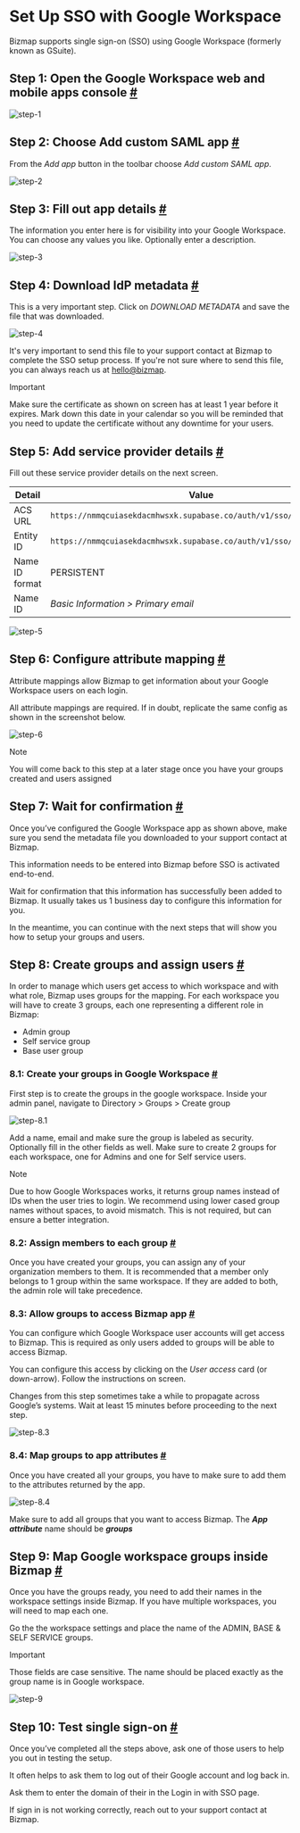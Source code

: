 # Set Up SSO with Google Workspace

 Bizmap supports single sign-on (SSO) using Google Workspace (formerly known as GSuite).

## Step 1: Open the Google Workspace web and mobile apps console [#](#step-1-open-the-google-workspace-web-and-mobile-apps-console)

![step-1](../../img/google-workspace-step-1.png)

## Step 2: Choose Add custom SAML app [#](#step-2-choose-add-custom-saml-app)

From the _Add app_ button in the toolbar choose _Add custom SAML app_.

![step-2](../../img/google-workspace-step-2.png)

## Step 3: Fill out app details [#](#step-3-fill-out-app-details)

The information you enter here is for visibility into your Google Workspace. You can choose any values you like. Optionally enter a description.

![step-3](../../img/google-workspace-step-3.png)

## Step 4: Download IdP metadata [#](#step-4-download-idp-metadata)

This is a very important step. Click on _DOWNLOAD METADATA_ and save the file that was downloaded.

![step-4](../../img/google-workspace-step-4.png)

It's very important to send this file to your support contact at Bizmap to complete the SSO setup process. If you're not sure where to send this file, you can always reach us at [hello@bizmap](mailto:hello@bizmap).

> [!IMPORTANT]
> Make sure the certificate as shown on screen has at least 1 year before it expires. Mark down this date in your calendar so you will be reminded that you need to update the certificate without any downtime for your users.

## Step 5: Add service provider details [#](#step-5-add-service-provider-details)

Fill out these service provider details on the next screen.

| Detail         | Value                                                                |
| -------------- | -------------------------------------------------------------------- |
| ACS URL        | `https://nmmqcuiasekdacmhwsxk.supabase.co/auth/v1/sso/saml/acs`      |
| Entity ID      | `https://nmmqcuiasekdacmhwsxk.supabase.co/auth/v1/sso/saml/metadata` |
| Name ID format | PERSISTENT                                                           |
| Name ID        | _Basic Information > Primary email_                                  |

![step-5](../../img/google-workspace-step-5.png)

## Step 6: Configure attribute mapping [#](#step-6-configure-attribute-mapping)

Attribute mappings allow Bizmap to get information about your Google Workspace users on each login.

All attribute mappings are required. If in doubt, replicate the same config as shown in the screenshot below.

![step-6](../../img/google-workspace-step-6.png)

> [!NOTE]
> You will come back to this step at a later stage once you have your groups created and users assigned

## Step 7: Wait for confirmation [#](#step-7-wait-for-confirmation)

Once you’ve configured the Google Workspace app as shown above, make sure you send the metadata file you downloaded to your support contact at Bizmap.

This information needs to be entered into Bizmap before SSO is activated end-to-end.

Wait for confirmation that this information has successfully been added to Bizmap. It usually takes us 1 business day to configure this information for you.

In the meantime, you can continue with the next steps that will show you how to setup your groups and users.

## Step 8: Create groups and assign users [#](#step-8-create-groups-and-assign-users)

In order to manage which users get access to which workspace and with what role, Bizmap uses groups for the mapping.
For each workspace you will have to create 3 groups, each one representing a different role in Bizmap:

- Admin group
- Self service group
- Base user group

### 8.1: Create your groups in Google Workspace [#](#81-create-your-groups-in-google-workspace)

First step is to create the groups in the google workspace. Inside your admin panel, navigate to Directory > Groups > Create group

![step-8.1](../../img/google-workspace-step-8-1.png)

Add a name, email and make sure the group is labeled as security. Optionally fill in the other fields as well. Make sure to create 2 groups for each workspace, one for Admins and one for Self service users.

> [!NOTE]
> Due to how Google Workspaces works, it returns group names instead of IDs when the user tries to login. We recommend using lower cased group names without spaces, to avoid mismatch. This is not required, but can ensure a better integration.

### 8.2: Assign members to each group [#](#82-assign-members-to-each-group)

Once you have created your groups, you can assign any of your organization members to them. It is recommended that a member only belongs to 1 group within the same workspace. If they are added to both, the admin role will take precedence.

### 8.3: Allow groups to access Bizmap app [#](#83-groups-to-access-Bizmap-app)

You can configure which Google Workspace user accounts will get access to Bizmap. This is required as only users added to groups will be able to access Bizmap.

You can configure this access by clicking on the _User access_ card (or down-arrow). Follow the instructions on screen.

Changes from this step sometimes take a while to propagate across Google’s systems. Wait at least 15 minutes before proceeding to the next step.

![step-8.3](../../img/google-workspace-step-8-3.png)

### 8.4: Map groups to app attributes [#](#84-map-groups-to-app-attributes)

Once you have created all your groups, you have to make sure to add them to the attributes returned by the app.

![step-8.4](../../img/google-workspace-step-8-4.png)

Make sure to add all groups that you want to access Bizmap. The **_App attribute_** name should be **_groups_**

## Step 9: Map Google workspace groups inside Bizmap [#](#step-9-map-google-workspace-groups-inside-Bizmap)

Once you have the groups ready, you need to add their names in the workspace settings inside Bizmap. If you have multiple workspaces, you will need to map each one.

Go the the workspace settings and place the name of the ADMIN, BASE & SELF SERVICE groups.

> [!IMPORTANT]
> Those fields are case sensitive. The name should be placed exactly as the group name is in Google workspace.

![step-9](../../img/google-workspace-step-9.png)

## Step 10: Test single sign-on [#](#step-10-test-single-sign-on)

Once you’ve completed all the steps above, ask one of those users to help you out in testing the setup.

It often helps to ask them to log out of their Google account and log back in.

Ask them to enter the domain of their in the Login in with SSO page.

If sign in is not working correctly, reach out to your support contact at Bizmap.
